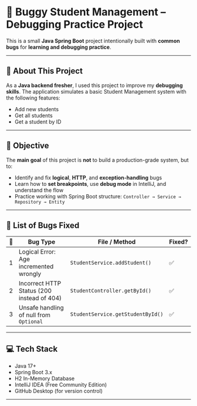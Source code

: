 # 🐞 Buggy Student Management – Debugging Practice Project

This is a small **Java Spring Boot** project intentionally built with **common bugs** for **learning and debugging practice**.

---

## 📘 About This Project

As a **Java backend fresher**, I used this project to improve my **debugging skills**. The application simulates a basic Student Management system with the following features:

- Add new students
- Get all students
- Get a student by ID

---

## 🎯 Objective

The **main goal** of this project is **not** to build a production-grade system, but to:
- Identify and fix **logical**, **HTTP**, and **exception-handling** bugs
- Learn how to **set breakpoints**, use **debug mode** in IntelliJ, and understand the flow
- Practice working with Spring Boot structure: `Controller → Service → Repository → Entity`

---

## 🐞 List of Bugs Fixed

| 🔢 | Bug Type                        | File / Method                       | Fixed? |
|-----|--------------------------------|-------------------------------------|--------|
| 1   | Logical Error: Age incremented wrongly | `StudentService.addStudent()`         | ✅     |
| 2   | Incorrect HTTP Status (200 instead of 404) | `StudentController.getById()`        | ✅     |
| 3   | Unsafe handling of null from `Optional` | `StudentService.getStudentById()`    | ✅     |

---

## 💻 Tech Stack

- Java 17+
- Spring Boot 3.x
- H2 In-Memory Database
- IntelliJ IDEA (Free Community Edition)
- GitHub Desktop (for version control)

---



